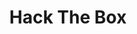 ---
title: Hack The Box
summary: My solutions to the challenges in HTB platform.
description: "Hack The Box (HTB) is an innovative online platform designed for cybersecurity enthusiasts to enhance their skills. With a user-friendly interface, it offers virtual labs and challenges, allowing users to practice ethical hacking and penetration testing in a realistic environment.
<br>🔗 **https://hackthebox.com**<br>"
type: list
ShowRssButtonInSectionTermList: true
ShowFullTextinRSS: true
hidemeta: true
---